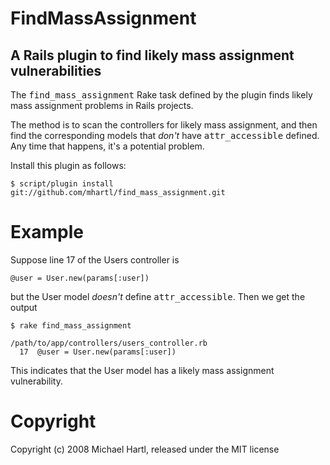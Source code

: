 # FindMassAssignment

## A Rails plugin to find likely mass assignment vulnerabilities

The <tt>find\_mass\_assignment</tt> Rake task defined by the plugin finds likely mass assignment problems in Rails projects.

The method is to scan the controllers for likely mass assignment, and then find the corresponding models that *don't* have <tt>attr\_accessible</tt> defined.  Any time that happens, it's a potential problem.

Install this plugin as follows:

    $ script/plugin install git://github.com/mhartl/find_mass_assignment.git


# Example

Suppose line 17 of the Users controller is

    @user = User.new(params[:user])

but the User model *doesn't* define <tt>attr_accessible</tt>.  Then we get the output

    $ rake find_mass_assignment

    /path/to/app/controllers/users_controller.rb
      17  @user = User.new(params[:user])

This indicates that the User model has a likely mass assignment vulnerability.

# Copyright

Copyright (c) 2008 Michael Hartl, released under the MIT license
